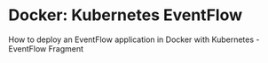 # Docker: Kubernetes EventFlow

How to deploy an EventFlow application in Docker with Kubernetes - EventFlow Fragment